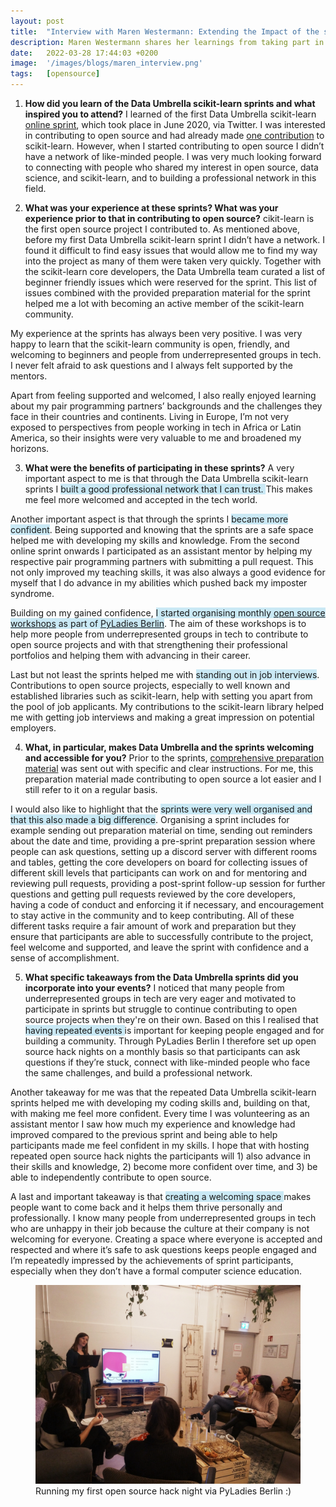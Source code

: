 ```yaml
---
layout: post
title:  "Interview with Maren Westermann: Extending the Impact of the scikit-learn Sprints to the Community"
description: Maren Westermann shares her learnings from taking part in Data Umbrella scikit-learn sprints
date:   2022-03-28 17:44:03 +0200
image:  '/images/blogs/maren_interview.png'
tags:   [opensource]
---
```


1. __How did you learn of the Data Umbrella scikit-learn sprints and what inspired you to attend?__
I learned of the first Data Umbrella scikit-learn [online sprint](https://reshamas.github.io/data-umbrella-scikit-learn-online-sprint-report/), which took place in June 2020, via Twitter. I was interested in contributing to open source and had already made [one contribution](https://github.com/scikit-learn/scikit-learn/pull/16681) to scikit-learn. However, when I started contributing to open source I didn’t have a network of like-minded people. I was very much looking forward to connecting with people who shared my interest in open source, data science, and scikit-learn, and to building a professional network in this field.

2. __What was your experience at these sprints?  What was your experience prior to that in contributing to open source?__
cikit-learn is the first open source project I contributed to. As mentioned above, before my first Data Umbrella scikit-learn sprint I didn’t have a network. I found it difficult to find easy issues that would allow me to find my way into the project as many of them were taken very quickly. Together with the scikit-learn core developers, the Data Umbrella team curated a list of beginner friendly issues which were reserved for the sprint. This list of issues combined with the provided preparation material for the sprint helped me a lot with becoming an active member of the scikit-learn community.

My experience at the sprints has always been very positive. I was very happy to learn that the scikit-learn community is open, friendly, and welcoming to beginners and people from underrepresented groups in tech. I never felt afraid to ask questions and I always felt supported by the mentors.

Apart from feeling supported and welcomed, I also really enjoyed learning about my pair programming partners’ backgrounds and the challenges they face in their countries and continents. Living in Europe, I’m not very exposed to perspectives from people working in tech in Africa or Latin America, so their insights were very valuable to me and broadened my horizons.

3. __What were the benefits of participating in these sprints?__
A very important aspect to me is that through the Data Umbrella scikit-learn sprints I <span style="background-color: #CAE9F5;">built a good professional network that I can trust. </span> This makes me feel more welcomed and accepted in the tech world.

Another important aspect is that through the sprints I <span style="background-color: #CAE9F5;">became more confident</span>. Being supported and knowing that the sprints are a safe space helped me with developing my skills and knowledge. From the second online sprint onwards I participated as an assistant mentor by helping my respective pair programming partners with submitting a pull request. This not only improved my teaching skills, it was also always a good evidence for myself that I do advance in my abilities which pushed back my imposter syndrome.

Building on my gained confidence, <span style="background-color: #CAE9F5;">I started organising monthly [open source workshops](https://www.meetup.com/en-AU/PyLadies-Berlin/) as part of [PyLadies Berlin](https://berlin.pyladies.com/)</span>. The aim of these workshops is to help more people from underrepresented groups in tech to contribute to open source projects and with that strengthening their professional portfolios and helping them with advancing in their career.

Last but not least the sprints helped me with <span style="background-color: #CAE9F5;">standing out in job interviews</span>. Contributions to open source projects, especially to well known and established libraries such as scikit-learn, help with setting you apart from the pool of job applicants. My contributions to the scikit-learn library helped me with getting job interviews and making a great impression on potential employers.

4. __What, in particular, makes Data Umbrella and the sprints welcoming and accessible for you?__
Prior to the sprints, [comprehensive preparation material](https://github.com/data-umbrella/data-umbrella-scikit-learn-sprint) was sent out with specific and clear instructions. For me, this preparation material made contributing to open source a lot easier and I still refer to it on a regular basis.

I would also like to highlight that the <span style="background-color: #CAE9F5;">sprints were very well organised and that this also made a big difference</span>. Organising a sprint includes for example sending out preparation material on time, sending out reminders about the date and time, providing a pre-sprint preparation session where people can ask questions, setting up a discord server with different rooms and tables, getting the core developers on board for collecting issues of different skill levels that participants can work on and for mentoring and reviewing pull requests, providing a post-sprint follow-up session for further questions and getting pull requests reviewed by the core developers, having a code of conduct and enforcing it if necessary, and encouragement to stay active in the community and to keep contributing. All of these different tasks require a fair amount of work and preparation but they ensure that participants are able to successfully contribute to the project, feel welcome and supported, and leave the sprint with confidence and a sense of accomplishment.

5. __What specific takeaways from the Data Umbrella sprints did you incorporate into your events?__
I noticed that many people from underrepresented groups in tech are very eager and motivated to participate in sprints but struggle to continue contributing to open source projects when they're on their own. Based on this I realised that <span style="background-color: #CAE9F5;">having repeated events </span>is important for keeping people engaged and for building a community. Through PyLadies Berlin I therefore set up open source hack nights on a monthly basis so that participants can ask questions if they’re stuck, connect with like-minded people who face the same challenges, and build a professional network.

Another takeaway for me was that the repeated Data Umbrella scikit-learn sprints helped me with developing my coding skills and, building on that, with making me feel more confident. Every time I was volunteering as an assistant mentor I saw how much my experience and knowledge had improved compared to the previous sprint and being able to help participants made me feel confident in my skills. I hope that with hosting repeated open source hack nights the participants will 1) also advance in their skills and knowledge, 2) become more confident over time, and 3) be able to independently contribute to open source.

A last and important takeaway is that <span style="background-color: #CAE9F5;">creating a welcoming space </span>makes people want to come back and it helps them thrive personally and professionally. I know many people from underrepresented groups in tech who are unhappy in their job because the culture at their company is not welcoming for everyone. Creating a space where everyone is accepted and respected and where it’s safe to ask questions keeps people engaged and I’m repeatedly impressed by the achievements of sprint participants, especially when they don’t have a formal computer science education.

<figure>
    <img src="/images/blogs/pyladies-berlin-oshn.jpg" alt="PyLadies Berlin open source hack night" max-width="50%" max-height="50%" />
    <figcaption>
    Running my first open source hack night via PyLadies Berlin :)
    </figcaption>
</figure>